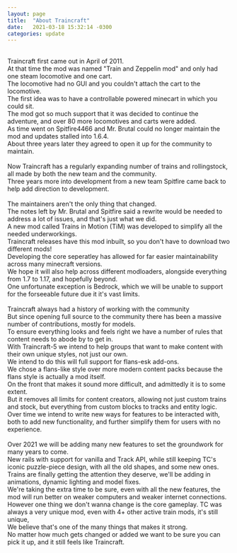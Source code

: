 ```yaml
---
layout: page
title:  "About Traincraft"
date:   2021-03-18 15:32:14 -0300
categories: update
---
```

<br />Traincraft first came out in April of 2011.
<br />At that time the mod was named "Train and Zeppelin mod" and only had one steam locomotive and one cart.
<br />The locomotive had no GUI and you couldn't attach the cart to the locomotive.
<br />The first idea was to have a controllable powered minecart in which you could sit.
<br />The mod got so much support that it was decided to continue the adventure, and over 80 more locomotives and carts were added.
<br />As time went on Spitfire4466 and Mr. Brutal could no longer maintain the mod and updates stalled into 1.6.4.
<br />About three years later they agreed to open it up for the community to maintain.
<br />
<br />Now Traincraft has a regularly expanding number of trains and rollingstock, all made by both the new team and the community.
<br />Three years more into development from a new team Spitfire came back to help add direction to development.
<br />
<br />The maintainers aren't the only thing that changed.
<br />The notes left by Mr. Brutal and Spitfire said a rewrite would be needed to address a lot of issues, and that's just what we did.
<br />A new mod called Trains in Motion (TiM) was developed to simplify all the needed underworkings.
<br />Traincraft releases have this mod inbuilt, so you don't have to download two different mods!
<br />Developing the core seperatley has allowed for far easier maintainability across many minecraft versions.
<br />We hope it will also help across different modloaders, alongside everything from 1.7 to 1.17, and hopefully beyond.
<br />One unfortunate exception is Bedrock, which we will be unable to support for the forseeable future due it it's vast limits.
<br />
<br />Traincraft always had a history of working with the community
<br />But since opening full source to the community there has been a massive number of contributions, mostly for models.
<br />To ensure everything looks and feels right we have a number of rules that content needs to abode by to get in.
<br />With Traincraft-5 we intend to help groups that want to make content with their own unique styles, not just our own.
<br />We intend to do this will full support for flans-esk add-ons.
<br />We chose a flans-like style over more modern content packs because the flans style is actually a mod itself.
<br />On the front that makes it sound more difficult, and admittedly it is to some extent.
<br />But it removes all limits for content creators, allowing not just custom trains and stock, but everything from custom blocks to tracks and entity logic.
<br />Over time we intend to write new ways for features to be interacted with, both to add new functionality, and further simplify them for users with no experience.
<br />
<br />Over 2021 we will be adding many new features to set the groundwork for many years to come.
<br />New rails with support for vanilla and Track API, while still keeping TC's iconic puzzle-piece design, with all the old shapes, and some new ones.
<br />Trains are finally getting the attention they deserve, we'll be adding in animations, dynamic lighting and model fixes.
<br />We're taking the extra time to be sure, even with all the new features, the mod will run better on weaker computers and weaker internet connections.
<br />However one thing we don't wanna change is the core gameplay. TC was always a very unique mod, even with 4+ other active train mods, it's still unique,
<br />We believe that's one of the many things that makes it strong.
<br />No matter how much gets changed or added we want to be sure you can pick it up, and it still feels like Traincraft.